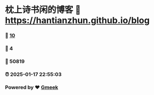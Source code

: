 # 枕上诗书闲的博客 :link: https://hantianzhun.github.io/blog 
### :page_facing_up: [10](https://hantianzhun.github.io/blog/tag.html) 
### :speech_balloon: 4 
### :hibiscus: 50819 
### :alarm_clock: 2025-01-17 22:55:03 
### Powered by :heart: [Gmeek](https://github.com/Meekdai/Gmeek)
